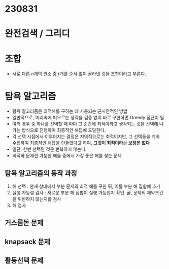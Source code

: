 # 230831
# 완전검색 / 그리디

# 조합
- 서로 다른 n개의 원소 중 r개를 순서 없이 골라낸 것을 조합이라고 부른다.

# 탐욕 알고리즘
- 탐욕 알고리즘은 최적해를 구하는 데 사용되는 근시안적인 방법
- 일반적으로, 머리속에 떠오르는 생각을 검증 없이 바로 구현하면 Greedy 접근이 됨
- 여러 경우 중 하나를 선택할 때 마다 그 순간에 최적이라고 생각되는 것을 선택해 나가는 방식으로 진행하여 최종적인 해답에 도달한다.
- 각 선택 시점에서 이루어지는 결정은 지역적으로는 최적이지만, 그 선택들을 계속 수집하여 최종적인 해답을 만들었다고 하여, **그것이 최적이라는 보장은 없다**
- 일단, 한번 선택된 것은 번복하지 않는다.
- 최적화 문제란 가능한 해들 중에서 가장 좋은 해를 찾는 문제

## 탐욕 알고리즘의 동작 과정
1. 해 선택 : 현재 상태에서 부분 문제의 최적 해를 구한 뒤, 이를 부분 해 집합에 추가
2. 실행 가능성 검사 : 새로운 부분 해 집합이 실행 가능한지 확인. 곧, 문제의 제약조건을 위반하지 않는지를 검사
3. 해 검사

## 거스름돈 문제
## knapsack 문제
## 활동선택 문제

